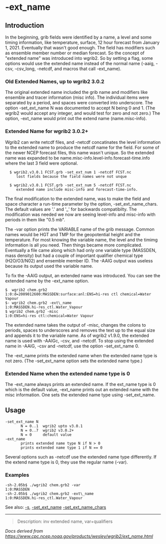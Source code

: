 # -ext_name

## Introduction

In the beginning, grib fields were identified by a name, a level
and some timing information, like temperature, surface, 12 hour forecast
from January 1, 2021. Eventually that wasn't good enough. The field
has modifiers such as ensemble member number or median forecast.
So the concept of "extended name" was introduced into wgrib2.
So by setting a flag, some options would use the extended name
instead of the normal name (-aaig, -csv, -csv_long, -netcdf,
and macros that call -ext_name).

### Old Extended Names, up to wgrib2 3.0.2

The original extended name included the grib name and modifiers like ensemble and
tracer information (misc info). The individual items were separated by
a period, and spaces were converted into underscore. The option -set_ext_name N
was documented to accept N being 0 and 1. (The wgrib2 would accept any integer,
and would test for zero and not zero.) The option, -ext_name would print
out the extend name (name.misc-info).

### Extended Name for wgrib2 3.0.2+

Wgrib2 can write netcdf files, and -netcdf concatinates the level information
to the extended name to produce the netcdf name for the field. For some
of the newer NCEP forecast files, this name wasn't unique. So the extended
name was expanded to be name.misc-info.level-info.forecast-time.info
where the last 3 field were optional.

```
  $ wgrib2.v3.0.1 FCST.grb -set_ext_num 1 -netcdf FCST.nc
     lost fields because the field names were not unque

  $ wgrib2.v3.0.1 FCST.grb -set_ext_num 5 -netcdf FCST.nc
     extended name include misc-info and forecast-time-info.
```

The final modification to the extended name, was to make the field and space
character a run-time parameter by the option, -set_ext_name_chars. The default
values are '.' and '\_' for backwards compatibilty. The modification was needed
we now are seeing level-info and misc-info with periods in them like "0.5 mb".

The -var option prints the VARIABLE name of
the grib message. Common names would be HGT and TMP for the geopotential
height and the temperature. For most knowing the variable name,
the level and the timimg information is all you need. Then things
became more complicated. Eventually a file came along which had only
one variable type (MASSDEN, mass density) but had a couple of
important qualifier chemical type (H2O/O3/N02) and ensemble member ID.
The -AAIG output was useless because its output
used the variable name.

To fix the -AAIG output, an extended name
was introduced. You can see the extended name by
the -ext_name option.

```
$  wgrib2 chem.grb2
1:0:d=2009012600:MASSDEN:surface:anl:ENS=hi-res ctl chemical=Water Vapour
$- wgrib2 chem.grb2 -ext\_name
1:0:MASSDEN.hi-res_ctl.Water_Vapour
$ wgrib2 chem.grb2 -misc
1:0:ENS=hi-res ctl:chemical=Water Vapour
```

The extended name takes the output of -misc,
changes the colons to periods, spaces to underscores and removes the
text up to the equal size and appends it to the variable name. As of
wgrib2 v1.9.0, the extended name is used with
-AAIGc, -csv, and -netcdf.
To stop using the extended name in -AAIG, -csv and -netcdf, use the option
-set_ext_name 0.

The -ext_name prints the extended name when the extended name type
is not zero. (The -set_ext_name option sets the extended name type.)

### Extended Name when the extended name type is 0

The -ext_name always prints an extended name.
If the ext_name type is 0 which is the default value, -ext_name prints
out an extended name with the misc information. One sets the extended
name type using -set_ext_name.

## Usage

```
-set_ext_name N
       N = 0..1  wgrib2 upto v3.0.1
       N = 0..7  wgrib2 v3.0.2+
       N = 0     default value
-ext_name
       prints extended name type N if N > 0
       prints extended name type 1 if N == 0
```

Several options such as -netcdf use the
extended name type differently. If the extend name type is 0, they
use the regular name (-var).

### Examples

```
-sh-2.05b$ ./wgrib2 chem.grb2 -var
1:0:MASSDEN
-sh-2.05b$ ./wgrib2 chem.grb2 -ext\_name
1:0:MASSDEN.hi-res_ctl.Water_Vapour
```

See also: [-s](./s.md),
[-set_ext_name](./set_ext_name.md)
[-set_ext_name_chars](./set_ext_name_chars.md)

---

> Description: inv extended name, var+qualifiers

_Docs derived from <https://www.cpc.ncep.noaa.gov/products/wesley/wgrib2/ext_name.html>_
